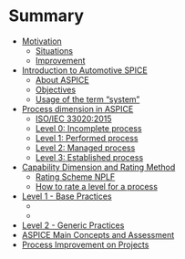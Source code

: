 # Summary

- [Motivation](./01/00.md)
  - [Situations](./01/01.md)
  - [Improvement](./01/02.md)
- [Introduction to Automotive SPICE](./02/00.md)
  - [About ASPICE](./02/01.md)
  - [Objectives](./02/02.md)
  - [Usage of the term “system”](./02/03.md)
- [Process dimension in ASPICE](./02/00.md)
  - [ISO/IEC 33020:2015](./03/00.md)
  - [Level 0: Incomplete process](./03/01.md)
  - [Level 1: Performed process](./03/02.md)
  - [Level 2: Managed process](./03/03.md)
  - [Level 3: Established process](./03/04.md)
- [Capability Dimension and Rating Method](./04/00.md)
  - [Rating Scheme NPLF](./04/01.md)
  - [How to rate a level for a process](./04/02.md)
- [Level 1 - Base Practices]()
  - []()
  - []() 
- [Level 2 - Generic Practices](./04/00.md)
- [ASPICE Main Concepts and Assessment](./05/00.md)
- [Process Improvement on Projects](./06/00.md)
